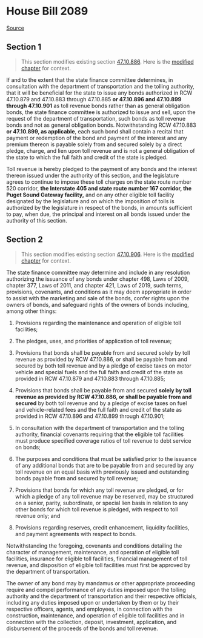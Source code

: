 # House Bill 2089

[Source](http://lawfilesext.leg.wa.gov/biennium/2021-22/Xml/Bills/House%20Bills/2089.xml)
## Section 1
> This section modifies existing section [47.10.886](/rcw/47_public_highways_and_transportation/47.10_highway_construction_bonds.md). Here is the [modified chapter](rcw/47_public_highways_and_transportation/47.10_highway_construction_bonds.md) for context.

If and to the extent that the state finance committee determines, in consultation with the department of transportation and the tolling authority, that it will be beneficial for the state to issue any bonds authorized in RCW 47.10.879 and 47.10.883 through 47.10.885 **or 47.10.896 and 47.10.899 through 47.10.901** as toll revenue bonds rather than as general obligation bonds, the state finance committee is authorized to issue and sell, upon the request of the department of transportation, such bonds as toll revenue bonds and not as general obligation bonds. Notwithstanding RCW 47.10.883 **or 47.10.899, as applicable**, each such bond shall contain a recital that payment or redemption of the bond and payment of the interest and any premium thereon is payable solely from and secured solely by a direct pledge, charge, and lien upon toll revenue and is not a general obligation of the state to which the full faith and credit of the state is pledged.

Toll revenue is hereby pledged to the payment of any bonds and the interest thereon issued under the authority of this section, and the legislature agrees to continue to impose these toll charges on the state route number 520 corridor, **the Interstate 405 and state route number 167 corridor, the Puget Sound Gateway facility,** and on any other eligible toll facility designated by the legislature and on which the imposition of tolls is authorized by the legislature in respect of the bonds, in amounts sufficient to pay, when due, the principal and interest on all bonds issued under the authority of this section.


## Section 2
> This section modifies existing section [47.10.906](/rcw/47_public_highways_and_transportation/47.10_highway_construction_bonds.md). Here is the [modified chapter](rcw/47_public_highways_and_transportation/47.10_highway_construction_bonds.md) for context.

The state finance committee may determine and include in any resolution authorizing the issuance of any bonds under chapter 498, Laws of 2009, chapter 377, Laws of 2011, and chapter 421, Laws of 2019, such terms, provisions, covenants, and conditions as it may deem appropriate in order to assist with the marketing and sale of the bonds, confer rights upon the owners of bonds, and safeguard rights of the owners of bonds including, among other things:

1. Provisions regarding the maintenance and operation of eligible toll facilities;

2. The pledges, uses, and priorities of application of toll revenue;

3. Provisions that bonds shall be payable from and secured solely by toll revenue as provided by RCW 47.10.886, or shall be payable from and secured by both toll revenue and by a pledge of excise taxes on motor vehicle and special fuels and the full faith and credit of the state as provided in RCW 47.10.879 and 47.10.883 through 47.10.885;

4. Provisions that bonds shall be payable from and secured **solely by toll revenue as provided by RCW 47.10.886, or shall be payable from and secured** by both toll revenue and by a pledge of excise taxes on fuel and vehicle-related fees and the full faith and credit of the state as provided in RCW 47.10.896 and 47.10.899 through 47.10.901;

5. In consultation with the department of transportation and the tolling authority, financial covenants requiring that the eligible toll facilities must produce specified coverage ratios of toll revenue to debt service on bonds;

6. The purposes and conditions that must be satisfied prior to the issuance of any additional bonds that are to be payable from and secured by any toll revenue on an equal basis with previously issued and outstanding bonds payable from and secured by toll revenue;

7. Provisions that bonds for which any toll revenue are pledged, or for which a pledge of any toll revenue may be reserved, may be structured on a senior, parity, subordinate, or special lien basis in relation to any other bonds for which toll revenue is pledged, with respect to toll revenue only; and

8. Provisions regarding reserves, credit enhancement, liquidity facilities, and payment agreements with respect to bonds.

Notwithstanding the foregoing, covenants and conditions detailing the character of management, maintenance, and operation of eligible toll facilities, insurance for eligible toll facilities, financial management of toll revenue, and disposition of eligible toll facilities must first be approved by the department of transportation.

The owner of any bond may by mandamus or other appropriate proceeding require and compel performance of any duties imposed upon the tolling authority and the department of transportation and their respective officials, including any duties imposed upon or undertaken by them or by their respective officers, agents, and employees, in connection with the construction, maintenance, and operation of eligible toll facilities and in connection with the collection, deposit, investment, application, and disbursement of the proceeds of the bonds and toll revenue.

